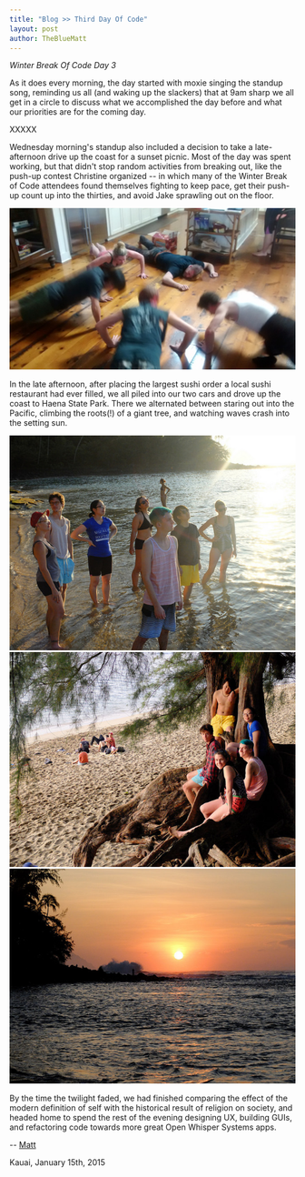 ```yaml
---
title: "Blog >> Third Day Of Code"
layout: post
author: TheBlueMatt
---
```


*Winter Break Of Code Day 3*

As it does every morning, the day started with moxie singing the standup song, reminding us all
(and waking up the slackers) that at 9am sharp we all get in a circle to discuss what we
accomplished the day before and what our priorities are for the coming day.

XXXXX

Wednesday morning's standup also included a decision to take a late-afternoon drive up the coast for
a sunset picnic.  Most of the day was spent working, but that didn't stop random activities from
breaking out, like the push-up contest Christine organized -- in which many of the Winter Break of Code
attendees found themselves fighting to keep pace, get their push-up count up into the thirties, and
avoid Jake sprawling out on the floor.

<img src="/blog/images/wboc-pushups.jpg" class="nice"/>

In the late afternoon, after placing the largest sushi order a local sushi restaurant
had ever filled, we all piled into our two cars and drove up the coast to Haena State Park.
There we alternated between staring out into the Pacific, climbing the roots(!) of a giant
tree, and watching waves crash into the setting sun.

<img src="/blog/images/haena-staring.jpg" class="nice"/>

<img src="/blog/images/wboc-tree.jpg" class="nice"/>

<img src="/blog/images/wboc-crashing.jpg" class="nice"/>

By the time the twilight faded, we had finished comparing the effect of the modern definition
of self with the historical result of religion on society, and headed home to spend the rest of the
evening designing UX, building GUIs, and refactoring code towards more great Open Whisper Systems
apps.

-- [Matt](https://twitter.com/thebluematt)

Kauai, January 15th, 2015
